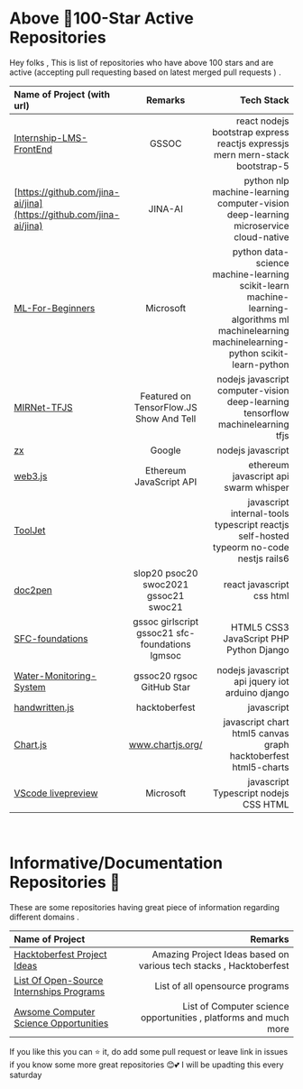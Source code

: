 # Above 🌟100-Star Active Repositories
Hey folks , This is list of repositories who have above 100 stars and are active (accepting pull requesting based on latest merged pull requests ) .

| Name of Project (with url)  |Remarks   |  Tech Stack     |
| :---        |    :----:   |          ---: |
| [Internship-LMS-FrontEnd](https://github.com/praveenscience/Internship-LMS-FrontEnd)      | GSSOC       |  react nodejs bootstrap express reactjs expressjs mern mern-stack bootstrap-5   |
| [https://github.com/jina-ai/jina](https://github.com/jina-ai/jina)    | JINA-AI   |   python nlp machine-learning  computer-vision deep-learning microservice cloud-native  |
| [ML-For-Beginners](https://github.com/microsoft/ML-For-Beginners)    | Microsoft       | python data-science machine-learning scikit-learn machine-learning-algorithms ml machinelearning machinelearning-python scikit-learn-python     |
| [MIRNet-TFJS](https://github.com/Rishit-dagli/MIRNet-TFJS)    | Featured on TensorFlow.JS Show And Tell       |   nodejs javascript computer-vision deep-learning tensorflow machinelearning tfjs   |
| [zx](https://github.com/google/zx/)    |   Google     |   nodejs javascript  |
| [web3.js](ChainSafe/web3.js)    |   Ethereum JavaScript API     |  ethereum javascript api swarm whisper   |
| [ToolJet](https://github.com/ToolJet/ToolJet)    |        | javascript internal-tools typescript reactjs self-hosted typeorm no-code nestjs rails6    |
| [doc2pen](https://github.com/smaranjitghose/doc2pen)    |  slop20 psoc20 swoc2021 gssoc21 swoc21      | react javascript css html    |
| [SFC-foundations](https://github.com/himanshu007-creator/SFC-foundations)    |     gssoc girlscript gssoc21 sfc-foundations lgmsoc   | HTML5 CSS3 JavaScript PHP Python Django    |
| [Water-Monitoring-System](https://github.com/vinitshahdeo/Water-Monitoring-System)    |  gssoc20 rgsoc  GitHub Star    | nodejs javascript api jquery iot arduino django    |
| [handwritten.js](https://github.com/alias-rahil/handwritten.js)    |     hacktoberfest   |  javascript   |
| [Chart.js](https://github.com/chartjs/Chart.js)    |      www.chartjs.org/  |   javascript chart html5 canvas graph hacktoberfest html5-charts  |
| [VScode livepreview](https://github.com/microsoft/vscode-livepreview)    |      Microsoft  |   javascript Typescript nodejs CSS HTML  |

<br>


# Informative/Documentation Repositories 📄  
These are some repositories having great piece of information regarding different domains .

| Name of Project   |Remarks   |  
| :---        |    ----:   |
| [Hacktoberfest Project Ideas]( https://github.com/praveenscience/Hacktoberfest-Project-Ideas) | Amazing Project Ideas based on various tech stacks , Hacktoberfest|
|[List Of Open-Source Internships Programs](https://github.com/deepanshu1422/List-Of-Open-Source-Internships-Programs)| List of all opensource programs |
|[Awsome Computer Science Opportunities](https://github.com/anu0012/awesome-computer-science-opportunities#fellowshipsscholarships)|List of Computer science opportunities , platforms and much more|


If you like this you can ⭐ it, do add some pull request or leave link in issues if you know some more great repositories 😊💕
I will be upadting this every saturday

